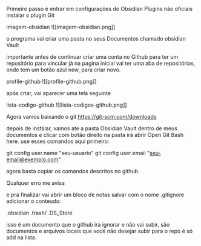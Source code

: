 
Primeiro passo é entrar em configurações do Obsidian
Plugins não oficiais
instalar o plugin Git


imagem-obsidian
![[imagem-obsidian.png]]

o programa vai criar uma pasta no seus Documentos chamado obsidian Vault

importante antes de continuar criar uma conta no Github para ter um repositório para vincular
já na pagina inicial vai ter uma aba de repositórios, onde tem um botão azul new, para criar novo.

profile-github
![[profile-github.png]]

após criar, vai aparecer uma tela seguinte

lista-codigo-github
![[lista-codigos-github.png]]

Agora vamos baixando o git
https://git-scm.com/downloads

depois de instalar, vamos ate a pasta Obsidian Vault  dentro de meus documentos e clicar com botão direito na pasta irá abrir Open  Git Bash here.
use esses comandos aqui primeiro:

git config user.name "seu-usuario" 
git config user.email "seu-email@exemplo.com"

agora basta copiar os comandos descritos no github.

Qualquer erro me avisa

e pra finalizar vai abrir um bloco de notas salvar com o nome .gitignore
adicionar o conteudo:

.obsidian
.trash/
.DS_Store

isso é um documento que o github ira ignorar e não vai subir, são documentos e arquivos locais que você não desejar subir para o repo é só add na lista.



